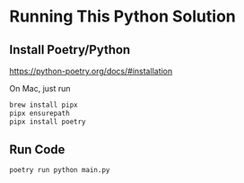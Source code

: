 # Running This Python Solution

## Install Poetry/Python

<https://python-poetry.org/docs/#installation>

On Mac, just run

```sh
brew install pipx
pipx ensurepath
pipx install poetry
```

## Run Code

```sh
poetry run python main.py
```
